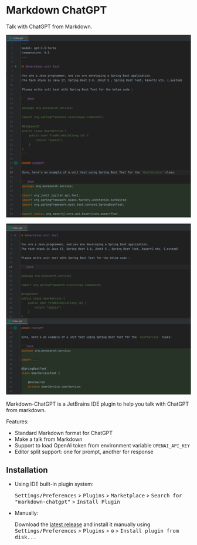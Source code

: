 Markdown ChatGPT
==================

Talk with ChatGPT from Markdown.

![ChatGPT Markdown File](docs/images/gpt-file.png)

![ChatGPT Markdown File](docs/images/gpt-file-split.png)

<!-- Plugin description -->
Markdown-ChatGPT is a JetBrains IDE plugin to help you talk with ChatGPT from markdown.

Features:

* Standard Markdown format for ChatGPT
* Make a talk from Markdown
* Support to load OpenAI token from environment variable `OPENAI_API_KEY`
* Editor split support: one for prompt, another for response

<!-- Plugin description end -->

## Installation

- Using IDE built-in plugin system:
  
  <kbd>Settings/Preferences</kbd> > <kbd>Plugins</kbd> > <kbd>Marketplace</kbd> > <kbd>Search for "markdown-chatgpt"</kbd> >
  <kbd>Install Plugin</kbd>
  
- Manually:

  Download the [latest release](https://github.com/linux-china/markdown-chatgpt/releases/latest) and install it manually using
  <kbd>Settings/Preferences</kbd> > <kbd>Plugins</kbd> > <kbd>⚙️</kbd> > <kbd>Install plugin from disk...</kbd>
